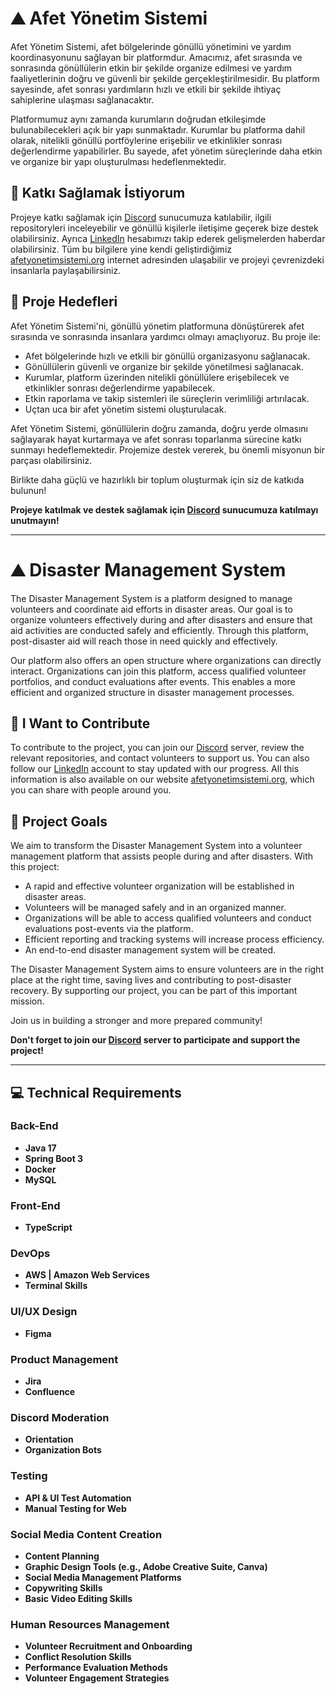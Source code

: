 # ⛰️ **Afet Yönetim Sistemi**

Afet Yönetim Sistemi, afet bölgelerinde gönüllü yönetimini ve yardım koordinasyonunu sağlayan bir platformdur. Amacımız, afet sırasında ve sonrasında gönüllülerin etkin bir şekilde organize edilmesi ve yardım faaliyetlerinin doğru ve güvenli bir şekilde gerçekleştirilmesidir. Bu platform sayesinde, afet sonrası yardımların hızlı ve etkili bir şekilde ihtiyaç sahiplerine ulaşması sağlanacaktır.

Platformumuz aynı zamanda kurumların doğrudan etkileşimde bulunabilecekleri açık bir yapı sunmaktadır. Kurumlar bu platforma dahil olarak, nitelikli gönüllü portföylerine erişebilir ve etkinlikler sonrası değerlendirme yapabilirler. Bu sayede, afet yönetim süreçlerinde daha etkin ve organize bir yapı oluşturulması hedeflenmektedir.

## 🚀 Katkı Sağlamak İstiyorum

Projeye katkı sağlamak için [Discord](https://discord.gg/3DgKRNWGTw) sunucumuza katılabilir, ilgili repositoryleri inceleyebilir ve gönüllü kişilerle iletişime geçerek bize destek olabilirsiniz. Ayrıca [LinkedIn](https://tr.linkedin.com/company/afetyonetimsistemi) hesabımızı takip ederek gelişmelerden haberdar olabilirsiniz. Tüm bu bilgilere yine kendi geliştirdiğimiz [afetyonetimsistemi.org](https://afetyonetimsistemi.org) internet adresinden ulaşabilir ve projeyi çevrenizdeki insanlarla paylaşabilirsiniz.

## 🎯 Proje Hedefleri

Afet Yönetim Sistemi'ni, gönüllü yönetim platformuna dönüştürerek afet sırasında ve sonrasında insanlara yardımcı olmayı amaçlıyoruz. Bu proje ile:
- Afet bölgelerinde hızlı ve etkili bir gönüllü organizasyonu sağlanacak.
- Gönüllülerin güvenli ve organize bir şekilde yönetilmesi sağlanacak.
- Kurumlar, platform üzerinden nitelikli gönüllülere erişebilecek ve etkinlikler sonrası değerlendirme yapabilecek.
- Etkin raporlama ve takip sistemleri ile süreçlerin verimliliği artırılacak.
- Uçtan uca bir afet yönetim sistemi oluşturulacak.

Afet Yönetim Sistemi, gönüllülerin doğru zamanda, doğru yerde olmasını sağlayarak hayat kurtarmaya ve afet sonrası toparlanma sürecine katkı sunmayı hedeflemektedir. Projemize destek vererek, bu önemli misyonun bir parçası olabilirsiniz.

Birlikte daha güçlü ve hazırlıklı bir toplum oluşturmak için siz de katkıda bulunun!

**Projeye katılmak ve destek sağlamak için [Discord](https://discord.gg/3DgKRNWGTw) sunucumuza katılmayı unutmayın!**

---

# ⛰️ **Disaster Management System**

The Disaster Management System is a platform designed to manage volunteers and coordinate aid efforts in disaster areas. Our goal is to organize volunteers effectively during and after disasters and ensure that aid activities are conducted safely and efficiently. Through this platform, post-disaster aid will reach those in need quickly and effectively.

Our platform also offers an open structure where organizations can directly interact. Organizations can join this platform, access qualified volunteer portfolios, and conduct evaluations after events. This enables a more efficient and organized structure in disaster management processes.

## 🚀 I Want to Contribute

To contribute to the project, you can join our [Discord](https://discord.gg/3DgKRNWGTw) server, review the relevant repositories, and contact volunteers to support us. You can also follow our [LinkedIn](https://tr.linkedin.com/company/afetyonetimsistemi) account to stay updated with our progress. All this information is also available on our website [afetyonetimsistemi.org](https://afetyonetimsistemi.org), which you can share with people around you.

## 🎯 Project Goals

We aim to transform the Disaster Management System into a volunteer management platform that assists people during and after disasters. With this project:
- A rapid and effective volunteer organization will be established in disaster areas.
- Volunteers will be managed safely and in an organized manner.
- Organizations will be able to access qualified volunteers and conduct evaluations post-events via the platform.
- Efficient reporting and tracking systems will increase process efficiency.
- An end-to-end disaster management system will be created.

The Disaster Management System aims to ensure volunteers are in the right place at the right time, saving lives and contributing to post-disaster recovery. By supporting our project, you can be part of this important mission.

Join us in building a stronger and more prepared community!

**Don't forget to join our [Discord](https://discord.gg/3DgKRNWGTw) server to participate and support the project!**

---

## 💻 Technical Requirements

### Back-End
- **Java 17**
- **Spring Boot 3**
- **Docker**
- **MySQL**

### Front-End
- **TypeScript**

### DevOps
- **AWS | Amazon Web Services**
- **Terminal Skills**

### UI/UX Design
- **Figma**

### Product Management
- **Jira**
- **Confluence**

### Discord Moderation
- **Orientation**
- **Organization Bots**

### Testing
- **API & UI Test Automation**
- **Manual Testing for Web**

### Social Media Content Creation
- **Content Planning**
- **Graphic Design Tools (e.g., Adobe Creative Suite, Canva)**
- **Social Media Management Platforms**
- **Copywriting Skills**
- **Basic Video Editing Skills**

### Human Resources Management
- **Volunteer Recruitment and Onboarding**
- **Conflict Resolution Skills**
- **Performance Evaluation Methods**
- **Volunteer Engagement Strategies**
